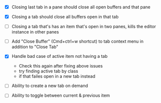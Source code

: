- [x] Closing last tab in a pane should close all open buffers and that pane
- [x] Closing a tab should close all buffers open in that tab
- [ ] Closing a tab that's has an item that's open in two panes, kills the editor instance in other panes

- [ ] Add "Close Buffer" (Cmd+ctrl+w shortcut) to tab context menu in addition to "Close Tab"

- [x] Handle bad case of active item not having a tab
  - Check this again after fixing above issues
   - try finding active tab by class
   - if that failes open in a new tab instead

- [ ] Ability to create a new tab on demand
- [ ] Ability to toggle between current & previous item
